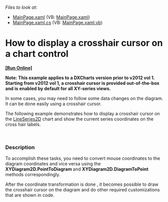 <!-- default file list -->
*Files to look at*:

* [MainPage.xaml](./CS/DXCharts_DisplayCrosshairCursor/MainPage.xaml) (VB: [MainPage.xaml](./VB/DXCharts_DisplayCrosshairCursor/MainPage.xaml))
* [MainPage.xaml.cs](./CS/DXCharts_DisplayCrosshairCursor/MainPage.xaml.cs) (VB: [MainPage.xaml.vb](./VB/DXCharts_DisplayCrosshairCursor/MainPage.xaml.vb))
<!-- default file list end -->
# How to display a crosshair cursor on a chart control
<!-- run online -->
**[[Run Online]](https://codecentral.devexpress.com/e3569)**
<!-- run online end -->


<p><strong>Note: This example applies to a</strong><strong> </strong><strong>DX</strong><strong>Charts version prior to v2012 vol 1. Starting from v2012 vol 1, a crosshair cursor is provided out-of-the-box and is enabled by default for all XY-series views.</strong></p><p>In some cases, you may need to follow some data changes on the diagram. It can be done easily using a crosshair cursor.</p><p>The following example demonstrates how to display a crosshair cursor on the <a href="http://documentation.devexpress.com/#WPF/clsDevExpressXpfChartsLineSeries2Dtopic"><u>LineSeries2D</u></a> chart and show the current series coordinates on the cross hair labels.</p><br />



<h3>Description</h3>

<p>To accomplish these tasks, you need to convert mouse coordinates to the diagram coordinates  and vice versa  using the<strong> XYDiagram2D.PointToDiagram </strong>and  <strong>XYDiagram2D.DiagramToPoint</strong>  methods correspondingly.</p><p>After the coordinate  transformation is done , it becomes possible to draw the crosshair cursor on the diagram and do other required customizations that are shown in code.     </p><br />
<p><br />
</p>

<br/>


